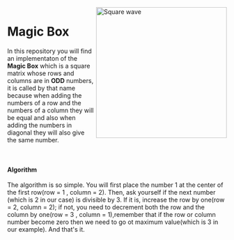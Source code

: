 <html>   
    <img src="https://miro.medium.com/v2/resize:fit:1200/1*KR1fNNw974TBiVymp7UGOQ.png" alt="Square wave" width="300"  align="right">
      <h1>Magic Box </h1>
      <p>In this repository you will find an implementaton of the <b>Magic Box</b> which is a square matrix whose rows and columns are in 
      <b>ODD</b> numbers, it is called by that name because when adding the numbers of a row and the numbers of a column they will be equal
      and also when adding the numbers in diagonal they will also give the same number.</p>
      <br>
      <h4>Algorithm</h4>
      <p>The algorithm is so simple. You will first place the number 1 at the center of the first row(row = 1 , column = 2). Then, ask yourself if the next number (which is 2 in our case) is divisible by 3. If it is, increase the row by one(row = 2, column = 2); if not, you need to decrement both the row and the column by one(row = 3 , column = 1),remember that if the row or column number become zero then we need to go ot maximum value(which is 3 in our example). And that's it.</p>

</html>
